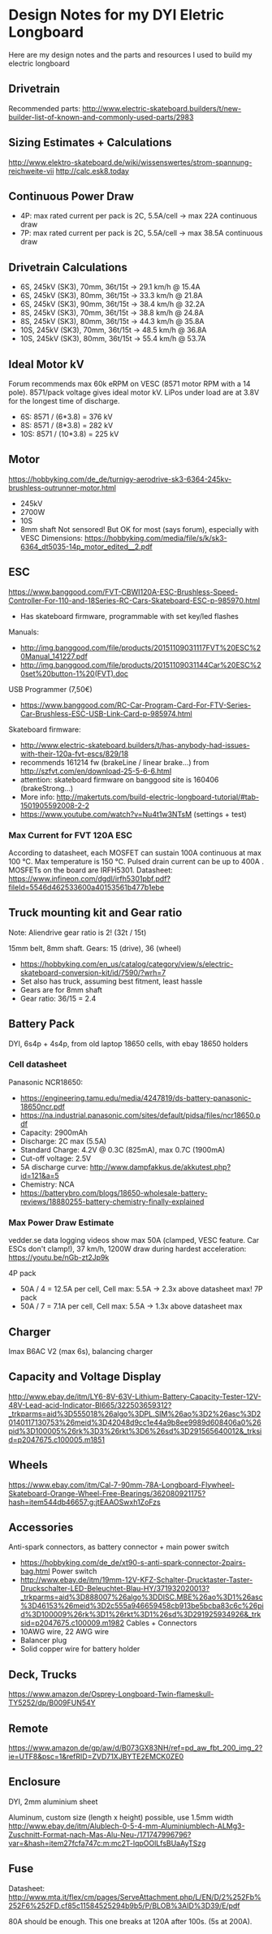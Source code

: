 # Design Notes for my DYI Eletric Longboard
Here are my design notes and the parts and resources I used to build my electric longboard

## Drivetrain
Recommended parts: http://www.electric-skateboard.builders/t/new-builder-list-of-known-and-commonly-used-parts/2983

## Sizing Estimates + Calculations
http://www.elektro-skateboard.de/wiki/wissenswertes/strom-spannung-reichweite-vii
http://calc.esk8.today

## Continuous Power Draw
* 4P: max rated current per pack is 2C, 5.5A/cell → max 22A continuous draw
* 7P: max rated current per pack is 2C, 5.5A/cell → max 38.5A continuous draw

## Drivetrain Calculations
* 6S, 245kV (SK3), 70mm, 36t/15t → 29.1 km/h @ 15.4A
* 6S, 245kV (SK3), 80mm, 36t/15t → 33.3 km/h @ 21.8A
* 6S, 245kV (SK3), 90mm, 36t/15t → 38.4 km/h @ 32.2A
* 8S, 245kV (SK3), 70mm, 36t/15t → 38.8 km/h @ 24.8A    
* 8S, 245kV (SK3), 80mm, 36t/15t → 44.3 km/h @ 35.8A
* 10S, 245kV (SK3), 70mm, 36t/15t → 48.5 km/h @ 36.8A
* 10S, 245kV (SK3), 80mm, 36t/15t → 55.4 km/h @ 53.7A


## Ideal Motor kV
Forum recommends max 60k eRPM on VESC (8571 motor RPM with a 14 pole). 8571/pack voltage gives ideal motor kV. LiPos under load are at 3.8V for the longest time of discharge. 
* 6S:   8571 / (6*3.8) = 376 kV
* 8S:   8571 / (8*3.8) = 282 kV
* 10S: 8571 / (10*3.8) = 225 kV

## Motor
https://hobbyking.com/de_de/turnigy-aerodrive-sk3-6364-245kv-brushless-outrunner-motor.html
* 245kV
* 2700W
* 10S
* 8mm shaft
Not sensored! But OK for most (says forum), especially with VESC 
Dimensions: https://hobbyking.com/media/file/s/k/sk3-6364_dt5035-14p_motor_edited__2.pdf


## ESC
https://www.banggood.com/FVT-CBWI120A-ESC-Brushless-Speed-Controller-For-110-and-18Series-RC-Cars-Skateboard-ESC-p-985970.html
* Has skateboard firmware, programmable with set key/led flashes

Manuals: 
* http://img.banggood.com/file/products/20151109031117FVT%20ESC%20Manual_141227.pdf
* http://img.banggood.com/file/products/20151109031144Car%20ESC%20set%20button-1%20(FVT).doc

USB Programmer (7,50€)
* https://www.banggood.com/RC-Car-Program-Card-For-FTV-Series-Car-Brushless-ESC-USB-Link-Card-p-985974.html

Skateboard firmware: 
* http://www.electric-skateboard.builders/t/has-anybody-had-issues-with-their-120a-fvt-escs/829/18
* recommends 161214 fw (brakeLine / linear brake...) from http://szfvt.com/en/download-25-5-6-6.html
* attention: skateboard firmware on banggood site is 160406 (brakeStrong...)
* More info: http://makertuts.com/build-electric-longboard-tutorial/#tab-1501905592008-2-2
* https://www.youtube.com/watch?v=Nu4t1w3NTsM (settings + test)

### Max Current for FVT 120A ESC
According to datasheet, each MOSFET can sustain 100A continuous at max 100 °C. Max temperature is 150 °C. Pulsed drain current can be up to 400A . MOSFETs on the board are IRFH5301. Datasheet: https://www.infineon.com/dgdl/irfh5301pbf.pdf?fileId=5546d462533600a40153561b477b1ebe


## Truck mounting kit and Gear ratio
Note: Aliendrive gear ratio is 2! (32t / 15t)

15mm belt, 8mm shaft. Gears: 15 (drive), 36 (wheel)
* https://hobbyking.com/en_us/catalog/category/view/s/electric-skateboard-conversion-kit/id/7590/?wrh=7
* Set also has truck, assuming best fitment, least hassle
* Gears are for 8mm shaft
* Gear ratio: 36/15 = 2.4

## Battery Pack
DYI, 6s4p + 4s4p, from old laptop 18650 cells, with ebay 18650 holders

### Cell datasheet
Panasonic NCR18650: 
* https://engineering.tamu.edu/media/4247819/ds-battery-panasonic-18650ncr.pdf
* https://na.industrial.panasonic.com/sites/default/pidsa/files/ncr18650.pdf
* Capacity: 2900mAh
* Discharge: 2C max (5.5A) 
* Standard Charge: 4.2V @ 0.3C (825mA), max 0.7C (1900mA)
* Cut-off voltage: 2.5V
* 5A discharge curve: http://www.dampfakkus.de/akkutest.php?id=121&a=5
* Chemistry: NCA
* https://batterybro.com/blogs/18650-wholesale-battery-reviews/18880255-battery-chemistry-finally-explained

### Max Power Draw Estimate
vedder.se data logging videos show max 50A (clamped, VESC feature. Car ESCs don't clamp!), 37 km/h, 1200W draw during hardest acceleration: https://youtu.be/nGb-zt2Jp9k

4P pack
* 50A / 4 = 12.5A per cell, Cell max: 5.5A → 2.3x above datasheet max!
7P pack
* 50A / 7 = 7.1A per cell, Cell max: 5.5A → 1.3x above datasheet max

## Charger
Imax B6AC V2 (max 6s), balancing charger


## Capacity and Voltage Display
http://www.ebay.de/itm/LY6-8V-63V-Lithium-Battery-Capacity-Tester-12V-48V-Lead-acid-Indicator-BI665/322503659312?_trkparms=aid%3D555018%26algo%3DPL.SIM%26ao%3D2%26asc%3D20140117130753%26meid%3D42048d9cc1e44a9b8ee9989d608406a0%26pid%3D100005%26rk%3D3%26rkt%3D6%26sd%3D291565640012&_trksid=p2047675.c100005.m1851

## Wheels
https://www.ebay.com/itm/Cal-7-90mm-78A-Longboard-Flywheel-Skateboard-Orange-Wheel-Free-Bearings/362080921175?hash=item544db46657:g:jtEAAOSwxh1ZoFzs

## Accessories
Anti-spark connectors, as battery connector + main power switch
* https://hobbyking.com/de_de/xt90-s-anti-spark-connector-2pairs-bag.html
Power switch
* http://www.ebay.de/itm/19mm-12V-KFZ-Schalter-Drucktaster-Taster-Druckschalter-LED-Beleuchtet-Blau-HY/371932020013?_trkparms=aid%3D888007%26algo%3DDISC.MBE%26ao%3D1%26asc%3D46153%26meid%3D2c555a946659458cb913be5bcba83c6c%26pid%3D100009%26rk%3D1%26rkt%3D1%26sd%3D291925934926&_trksid=p2047675.c100009.m1982
Cables + Connectors
* 10AWG wire, 22 AWG wire
* Balancer plug
* Solid copper wire for battery holder

## Deck, Trucks
https://www.amazon.de/Osprey-Longboard-Twin-flameskull-TY5252/dp/B009FUN54Y

## Remote
https://www.amazon.de/gp/aw/d/B073GX83NH/ref=pd_aw_fbt_200_img_2?ie=UTF8&psc=1&refRID=ZVD71XJBYTE2EMCK0ZE0

## Enclosure
DYI, 2mm aluminium sheet

Aluminum, custom size (length x height) possible, use 1.5mm width
http://www.ebay.de/itm/Alublech-0-5-4-mm-Aluminiumblech-ALMg3-Zuschnitt-Format-nach-Mas-Alu-Neu-/171747996796?var=&hash=item27fcfa747c:m:mc2T-lqpOOlLfsBUaAyTSzg

## Fuse
Datasheet: http://www.mta.it/flex/cm/pages/ServeAttachment.php/L/EN/D/2%252Fb%252F6%252FD.cf85c11584525294b9b5/P/BLOB%3AID%3D39/E/pdf

80A should be enough. This one breaks at 120A after 100s. (5s at 200A). 

